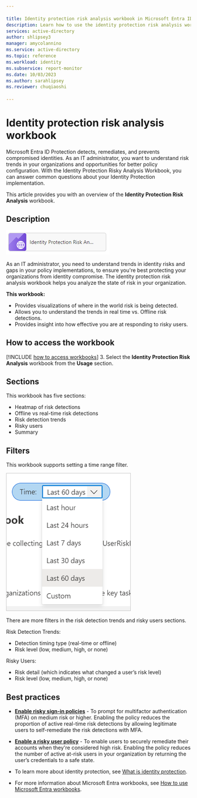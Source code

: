```yaml
---

title: Identity protection risk analysis workbook in Microsoft Entra ID
description: Learn how to use the identity protection risk analysis workbook.
services: active-directory
author: shlipsey3
manager: amycolannino
ms.service: active-directory
ms.topic: reference
ms.workload: identity
ms.subservice: report-monitor
ms.date: 10/03/2023
ms.author: sarahlipsey
ms.reviewer: chuqiaoshi 

---
```

# Identity protection risk analysis workbook

Microsoft Entra ID Protection detects, remediates, and prevents compromised identities. As an IT administrator, you want to understand risk trends in your organizations and opportunities for better policy configuration. With the Identity Protection Risky Analysis Workbook, you can answer common questions about your Identity Protection implementation.

This article provides you with an overview of the **Identity Protection Risk Analysis** workbook.

## Description

![Workbook category](./media/workbook-risk-analysis/workbook-category.png)

As an IT administrator, you need to understand trends in identity risks and gaps in your policy implementations, to ensure you're best protecting your organizations from identity compromise. The identity protection risk analysis workbook helps you analyze the state of risk in your organization.

**This workbook:**

- Provides visualizations of where in the world risk is being detected.
- Allows you to understand the trends in real time vs. Offline risk detections.
- Provides insight into how effective you are at responding to risky users.

## How to access the workbook

[!INCLUDE [how to access workbooks](~/includes/how-to-access-workbooks.md)]
3. Select the **Identity Protection Risk Analysis** workbook from the **Usage** section.

## Sections

This workbook has five sections:

- Heatmap of risk detections
- Offline vs real-time risk detections
- Risk detection trends
- Risky users
- Summary

## Filters

This workbook supports setting a time range filter.

![Set time range filter](./media/workbook-risk-analysis/time-range-filter.png)

There are more filters in the risk detection trends and risky users sections. 

Risk Detection Trends:

- Detection timing type (real-time or offline)
- Risk level (low, medium, high, or none)

Risky Users:

- Risk detail (which indicates what changed a user’s risk level)
- Risk level (low, medium, high, or none)

## Best practices

- **[Enable risky sign-in policies](../identity-protection/concept-identity-protection-policies.md#sign-in-risk-based-conditional-access-policy)** - To prompt for multifactor authentication (MFA) on medium risk or higher. Enabling the policy reduces the proportion of active real-time risk detections by allowing legitimate users to self-remediate the risk detections with MFA.

- **[Enable a risky user policy](../identity-protection/howto-identity-protection-configure-risk-policies.md#user-risk-policy-in-conditional-access)** - To enable users to securely remediate their accounts when they're considered high risk. Enabling the policy reduces the number of active at-risk users in your organization by returning the user’s credentials to a safe state.

- To learn more about identity protection, see [What is identity protection](../identity-protection/overview-identity-protection.md). 

- For more information about Microsoft Entra workbooks, see [How to use Microsoft Entra workbooks](./howto-use-workbooks.md).
